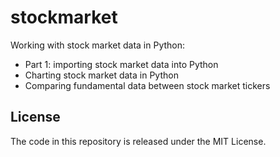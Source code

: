 # stockmarket
Working with stock market data in Python:
 - Part 1: importing stock market data into Python
 - Charting stock market data in Python
 - Comparing fundamental data between stock market tickers

## License
The code in this repository is released under the MIT License.
